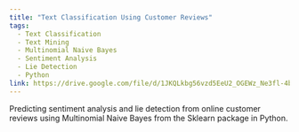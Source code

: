 ```yaml
---
title: "Text Classification Using Customer Reviews"
tags:
  - Text Classification
  - Text Mining
  - Multinomial Naive Bayes
  - Sentiment Analysis
  - Lie Detection
  - Python
link: https://drive.google.com/file/d/1JKQLkbg56vzd5EeU2_OGEWz_Ne3fl-4b/view?usp=sharing
---
```

Predicting sentiment analysis and lie detection from online customer reviews using Multinomial Naive Bayes from the Sklearn package in Python.
